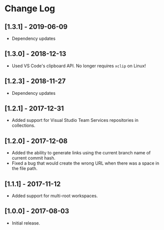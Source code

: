 # Change Log

## [1.3.1] - 2019-06-09
- Dependency updates

## [1.3.0] - 2018-12-13
- Used VS Code's clipboard API. No longer requires `xclip` on Linux!

## [1.2.3] - 2018-11-27
- Dependency updates

## [1.2.1] - 2017-12-31
- Added support for Visual Studio Team Services repositories in collections.

## [1.2.0] - 2017-12-08
- Added the ability to generate links using the current branch name of current commit hash.
- Fixed a bug that would create the wrong URL when there was a space in the file path.

## [1.1.1] - 2017-11-12
- Added support for multi-root workspaces.

## [1.0.0] - 2017-08-03
- Initial release.
